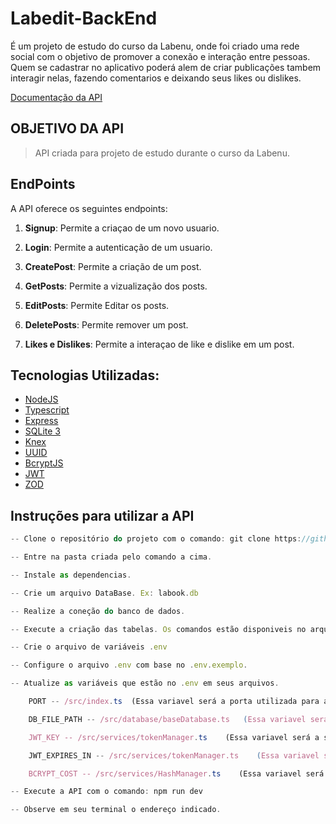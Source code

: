 # Labedit-BackEnd

É um projeto de estudo do curso da Labenu, onde foi criado uma rede social com o objetivo de promover a conexão e interação entre pessoas. Quem se cadastrar no aplicativo poderá alem de criar publicações tambem interagir nelas, fazendo comentarios e deixando seus likes ou dislikes.

[Documentação da API](https://documenter.getpostman.com/view/27685153/2s9YJdV2Ec)

## OBJETIVO DA API
> API criada para projeto de estudo durante o curso da Labenu.

##  **EndPoints**

A API oferece os seguintes endpoints:

1. **Signup**: Permite a criaçao de um novo usuario.

2. **Login**: Permite a autenticação de um usuario.

3. **CreatePost**: Permite a criação de um post.

4. **GetPosts**: Permite a vizualização dos posts.

5. **EditPosts**: Permite Editar os posts.

6. **DeletePosts**: Permite remover um post.

7. **Likes e Dislikes**: Permite a interaçao de like e dislike em um post.

## **Tecnologias Utilizadas:**

- [NodeJS](https://nodejs.org/en)
- [Typescript](https://www.typescriptlang.org/)
- [Express](https://expressjs.com/)
- [SQLite 3](https://www.sqlite.org/)
- [Knex](https://knexjs.org/)
- [UUID](https://www.npmjs.com/package/uuid)
- [BcryptJS](https://www.npmjs.com/package/bcryptjs)
- [JWT](https://jwt.io/)
- [ZOD](https://zod.dev/)

## **Instruções para utilizar a API**

```js
-- Clone o repositório do projeto com o comando: git clone https://github.com/mibrito1/Labook.git

-- Entre na pasta criada pelo comando a cima.

-- Instale as dependencias.

-- Crie um arquivo DataBase. Ex: labook.db

-- Realize a coneção do banco de dados.

-- Execute a criação das tabelas. Os comandos estão disponiveis no arquivo SQL.

-- Crie o arquivo de variáveis .env

-- Configure o arquivo .env com base no .env.exemplo.

-- Atualize as variáveis que estão no .env em seus arquivos.

    PORT -- /src/index.ts  (Essa variavel será a porta utilizada para abrir o servidor local para funcionamento da API)

    DB_FILE_PATH -- /src/database/baseDatabase.ts   (Essa variavel será o path para o seu arquivo Database criado anteriormente)

    JWT_KEY -- /src/services/tokenManager.ts    (Essa variavel será a sua senha segura, utilizada no momento de criação da criação do token)

    JWT_EXPIRES_IN -- /src/services/tokenManager.ts    (Essa variavel será o tempo até a expiração do token criado)

    BCRYPT_COST -- /src/services/HashManager.ts    (Essa variavel será a quantidade de ROUNDS utilizada no momento da encriptação do password do usuário)

-- Execute a API com o comando: npm run dev

-- Observe em seu terminal o endereço indicado.
```




